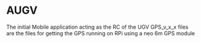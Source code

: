 # AUGV
The initial Mobile application acting as the RC of the UGV
GPS_v_x_x files are the files for getting the GPS running on RPi using a neo 6m GPS module
